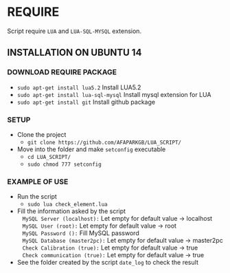 # REQUIRE

Script require `LUA` and `LUA-SQL-MYSQL` extension.

## INSTALLATION ON UBUNTU 14
### DOWNLOAD REQUIRE PACKAGE
* `sudo apt-get install lua5.2` Install LUA5.2
* `sudo apt-get install lua-sql-mysql` Install mysql extension for LUA
* `sudo apt-get install git` Install github package

 ### SETUP
* Clone the project
  * `git clone https://github.com/AFAPARKGB/LUA_SCRIPT/`
* Move into the folder and make `setconfig` executable
  * `cd LUA_SCRIPT/`
  * `sudo chmod 777 setconfig`
  
### EXAMPLE OF USE
* Run the script
  * `sudo lua check_element.lua`
* Fill the information asked by the script <br />
  &nbsp;&nbsp;&nbsp;`MySQL Server (localhost):` Let empty for default value -> localhost <br />
  &nbsp;&nbsp;&nbsp;`MySQL User (root):` Let empty for default value -> root <br />
  &nbsp;&nbsp;&nbsp;`MySQL Password ():` Fill MySQL password <br />
  &nbsp;&nbsp;&nbsp;`MySQL Database (master2pc):` Let empty for default value -> master2pc <br />
  &nbsp;&nbsp;&nbsp;`Check Calibration (true):` Let empty for default value -> true <br />
  &nbsp;&nbsp;&nbsp;`Check communication (true):`  Let empty for default value -> true <br />
* See the folder created by the script `date_log` to check the result
